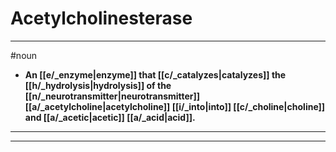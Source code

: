 # Acetylcholinesterase
---
#noun
- **An [[e/_enzyme|enzyme]] that [[c/_catalyzes|catalyzes]] the [[h/_hydrolysis|hydrolysis]] of the [[n/_neurotransmitter|neurotransmitter]] [[a/_acetylcholine|acetylcholine]] [[i/_into|into]] [[c/_choline|choline]] and [[a/_acetic|acetic]] [[a/_acid|acid]].**
---
---
